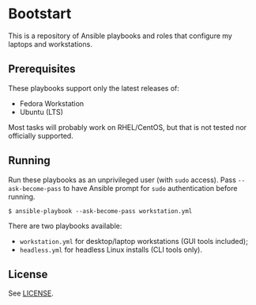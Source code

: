 # Bootstart

This is a repository of Ansible playbooks and roles that configure my laptops
and workstations.

## Prerequisites

These playbooks support only the latest releases of:

  - Fedora Workstation
  - Ubuntu (LTS)

Most tasks will probably work on RHEL/CentOS, but that is not tested nor
officially supported.

## Running

Run these playbooks as an unprivileged user (with `sudo` access). Pass
`--ask-become-pass` to have Ansible prompt for `sudo` authentication before
running.

```
$ ansible-playbook --ask-become-pass workstation.yml
```

There are two playbooks available:

  - `workstation.yml` for desktop/laptop workstations (GUI tools included);
  - `headless.yml` for headless Linux installs (CLI tools only).

## License

See [LICENSE](./LICENSE).
